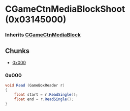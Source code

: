 # CGameCtnMediaBlockShoot (0x03145000)

### Inherits [CGameCtnMediaBlock](CGameCtnMediaBlock.md)

## Chunks

- [0x000](#0x000)

### 0x000

```cs
void Read (GameBoxReader r)
{
    float start = r.ReadSingle();
    float end = r.ReadSingle();
}
```
